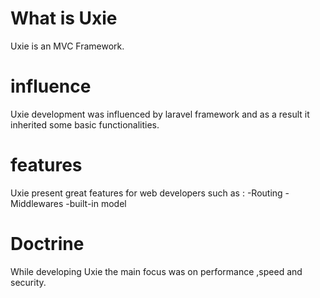 # What is Uxie
Uxie is an MVC Framework.

# influence
Uxie development was influenced by laravel framework and as a result it inherited some basic functionalities.

# features
Uxie present great features for web developers such as :
-Routing
-Middlewares
-built-in model

# Doctrine
While developing Uxie the main focus was on performance ,speed and security.

